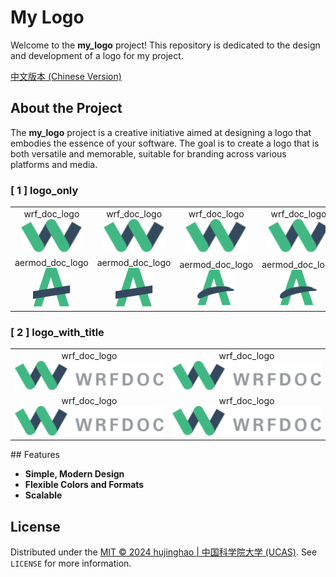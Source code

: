 # My Logo

Welcome to the **my_logo** project! This repository is dedicated to the design and development of a logo for my project.

[中文版本 (Chinese Version)](README_CN.md)

## About the Project

The **my_logo** project is a creative initiative aimed at designing a logo that embodies the essence of your software. The goal is to create a logo that is both versatile and memorable, suitable for branding across various platforms and media.

### [ 1 ] logo_only
<table>
<tr align="center">
<td>wrf_doc_logo<br><img src="logo/wrf.svg" width="100" title="1Password"></td>
<td>wrf_doc_logo<br><img src="logo/wrf.svg" width="100" title="1Password"></td>
<td>wrf_doc_logo<br><img src="logo/wrf.svg" width="100" title="1Password"></td>
<td>wrf_doc_logo<br><img src="logo/wrf.svg" width="100" title="1Password"></td>
</tr>
<tr align="center">
<td>aermod_doc_logo<br><img src="logo/aermod.svg" width="60" title="1Password"></td>
<td>aermod_doc_logo<br><img src="logo/aermod.svg" width="60" title="1Password"></td>
<td>aermod_doc_logo<br><img src="logo/aermod2.svg" width="60" title="1Password"></td>
<td>aermod_doc_logo<br><img src="logo/aermod2.svg" width="60" title="1Password"></td>
</tr>
</table>

### [ 2 ] logo_with_title
<table>
<tr align="center">
<td>wrf_doc_logo<br><img src="logo/wrf_title.svg" width="250" title="1Password"></td>
<td>wrf_doc_logo<br><img src="logo/wrf_title.svg" width="250" title="1Password"></td>
</tr>
<tr align="center">
<td>wrf_doc_logo<br><img src="logo/wrf_title.svg" width="250" title="1Password"></td>
<td>wrf_doc_logo<br><img src="logo/wrf_title.svg" width="250" title="1Password"></td>
</tr>
</table>
## Features

- **Simple, Modern Design**
- **Flexible Colors and Formats**
- **Scalable**

## License

Distributed under the [MIT © 2024 hujinghao | 中国科学院大学 (UCAS)](LICENSE). See `LICENSE` for more information.


